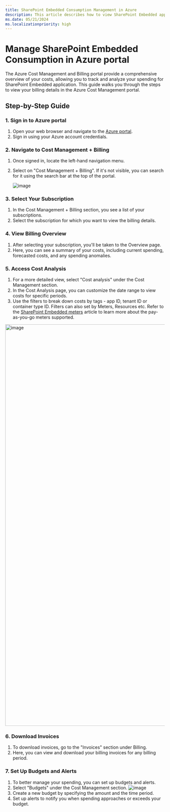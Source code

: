 ```yaml
---
title: SharePoint Embedded Consumption Management in Azure
description: This article describes how to view SharePoint Embedded application consumption in Azure portal.
ms.date: 05/21/2024
ms.localizationpriority: high
---
```


# Manage SharePoint Embedded Consumption in Azure portal

The Azure Cost Management and Billing portal provide a comprehensive overview of your costs, allowing you to track and analyze your spending for SharePoint Embedded application. This guide walks you through the steps to view your billing details in the Azure Cost Management portal.

## Step-by-Step Guide

### 1. Sign in to Azure portal
1. Open your web browser and navigate to the [Azure portal](https://portal.azure.com/).
2. Sign in using your Azure account credentials.

### 2. Navigate to Cost Management + Billing

1. Once signed in, locate the left-hand navigation menu.
2. Select on "Cost Management + Billing". If it's not visible, you can search for it using the search bar at the top of the portal.
   
   ![image](https://github.com/cindylay/sp-dev-docs/assets/132292644/56c1be00-a2b3-4000-a3c6-e24450842d22)

### 3. Select Your Subscription

1. In the Cost Management + Billing section, you see a list of your subscriptions.
2. Select the subscription for which you want to view the billing details.

### 4. View Billing Overview

1. After selecting your subscription, you'll be taken to the Overview page.
2. Here, you can see a summary of your costs, including current spending, forecasted costs, and any spending anomalies.

### 5. Access Cost Analysis

1. For a more detailed view, select "Cost analysis" under the Cost Management section.
2. In the Cost Analysis page, you can customize the date range to view costs for specific periods.
3. Use the filters to break down costs by tags - app ID, tenant ID or container type ID. Filters can also set by Meters, Resources etc. Refer to the [SharePoint Embedded meters](docs/embedded/concepts/admin-exp/meters.md) article to learn more about the pay-as-you-go meters supported.

<img width="1270" alt="image" src="https://github.com/cindylay/sp-dev-docs/assets/132292644/3e34b2a4-7315-49a5-8bef-0bb18421564a">

### 6. Download Invoices

1. To download invoices, go to the "Invoices" section under Billing.
2. Here, you can view and download your billing invoices for any billing period.

### 7. Set Up Budgets and Alerts

1. To better manage your spending, you can set up budgets and alerts.
2. Select "Budgets" under the Cost Management section.
   ![image](https://github.com/cindylay/sp-dev-docs/assets/132292644/ebafb912-d4b2-4e12-ba3d-ff3cfc8a4586)
3. Create a new budget by specifying the amount and the time period.
4. Set up alerts to notify you when spending approaches or exceeds your budget.

